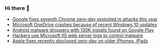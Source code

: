 ### Hi there 👋

<!--START_SECTION:feed-->
* [Google fixes seventh Chrome zero-day exploited in attacks this year](https://www.bleepingcomputer.com/news/security/google-fixes-seventh-chrome-zero-day-exploited-in-attacks-this-year/)
* [Microsoft OneDrive crashes because of recent Windows 10 updates](https://www.bleepingcomputer.com/news/microsoft/microsoft-onedrive-crashes-because-of-recent-windows-10-updates/)
* [Android malware droppers with 130K installs found on Google Play](https://www.bleepingcomputer.com/news/security/android-malware-droppers-with-130k-installs-found-on-google-play/)
* [Hackers use Microsoft IIS web server logs to control malware](https://www.bleepingcomputer.com/news/security/hackers-use-microsoft-iis-web-server-logs-to-control-malware/)
* [Apple fixes recently disclosed zero-day on older iPhones, iPads](https://www.bleepingcomputer.com/news/security/apple-fixes-recently-disclosed-zero-day-on-older-iphones-ipads/)
<!--END_SECTION:feed-->

<!--
**frankenk/frankenk** is a ✨ _special_ ✨ repository because its `README.md` (this file) appears on your GitHub profile.

Here are some ideas to get you started:

- 🔭 I’m currently working on ...
- 🌱 I’m currently learning ...
- 👯 I’m looking to collaborate on ...
- 🤔 I’m looking for help with ...
- 💬 Ask me about ...
- 📫 How to reach me: ...
- 😄 Pronouns: ...
- ⚡ Fun fact: ...
-->



